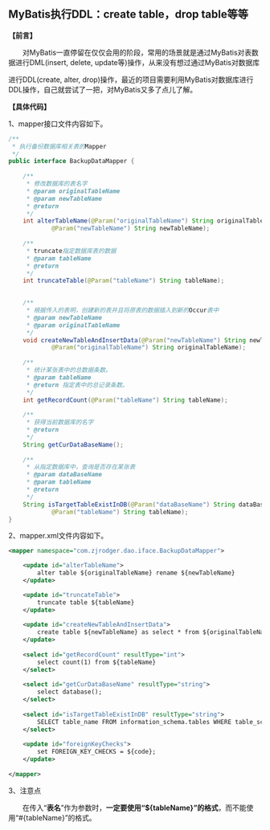 ## MyBatis执行DDL：create table，drop table等等

**【前言】**

　　对MyBatis一直停留在仅仅会用的阶段，常用的场景就是通过MyBatis对表数据进行DML(insert, delete, update等)操作，从来没有想过通过MyBatis对数据库

进行DDL(create, alter, drop)操作，最近的项目需要利用MyBatis对数据库进行DDL操作，自己就尝试了一把，对MyBatis又多了点儿了解。

**【具体代码】**

1、mapper接口文件内容如下。

```java
/**
 * 执行备份数据库相关表的Mapper
 */
public interface BackupDataMapper {
    
    /**
     * 修改数据库的表名字
     * @param originalTableName
     * @param newTableName
     * @return
     */
    int alterTableName(@Param("originalTableName") String originalTableName,
            @Param("newTableName") String newTableName);
    
    /**
     * truncate指定数据库表的数据
     * @param tableName
     * @return
     */
    int truncateTable(@Param("tableName") String tableName);

    
    /**
     * 根据传入的表明，创建新的表并且将原表的数据插入到新的Occur表中
     * @param newTableName
     * @param originalTableName
     */
    void createNewTableAndInsertData(@Param("newTableName") String newTableName,
            @Param("originalTableName") String originalTableName);
    
    /**
     * 统计某张表中的总数据条数。
     * @param tableName
     * @return 指定表中的总记录条数。
     */
    int getRecordCount(@Param("tableName") String tableName);
    
    /**
     * 获得当前数据库的名字
     * @return
     */
    String getCurDataBaseName();
    
    /**
     * 从指定数据库中，查询是否存在某张表
     * @param dataBaseName
     * @param tableName
     * @return
     */
    String isTargetTableExistInDB(@Param("dataBaseName") String dataBaseName, 
            @Param("tableName") String tableName);
}
```

2、mapper.xml文件内容如下。

```xml
<mapper namespace="com.zjrodger.dao.iface.BackupDataMapper">

    <update id="alterTableName">
        alter table ${originalTableName} rename ${newTableName}
    </update>

    <update id="truncateTable">
        truncate table ${tableName}
    </update>
    
    <update id="createNewTableAndInsertData">
        create table ${newTableName} as select * from ${originalTableName}
    </update>
    
    <select id="getRecordCount" resultType="int">
        select count(1) from ${tableName}
    </select>
    
    <select id="getCurDataBaseName" resultType="string">
        select database();
    </select>
    
    <select id="isTargetTableExistInDB" resultType="string">
        SELECT table_name FROM information_schema.tables WHERE table_schema = #{dataBaseName} and TABLE_NAME = #{tableName}
    </select>
    
    <update id="foreignKeyChecks">
        set FOREIGN_KEY_CHECKS = ${code};
    </update>
    
</mapper>
```

3、注意点

　　在传入“**表名**”作为参数时，**一定要使用“${tableName}”的格式**，而不能使用“#{tableName}”的格式。